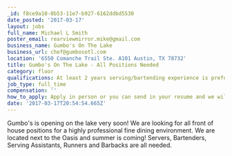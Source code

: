 ```yaml
---
_id: f8ce9a10-0b53-11e7-b927-6162ddbd5530
date_posted: '2017-03-17'
layout: jobs
full_name: Michael L Smith
poster_email: rearviewmirror.mike@gmail.com
business_name: Gumbo's On The Lake
business_url: chef@gumbosotl.com
location: '6550 Comanche Trail Ste. A101 Austin, TX 78732'
title: Gumbo's On The Lake - All Positions Needed
category: floor
qualifications: At least 2 years serving/bartending experience is preferred.
job_type: full_time
compensation: ''
how_to_apply: Apply in person or you can send in your resume and we will contact you.
date: '2017-03-17T20:54:54.665Z'
---
```

Gumbo's is opening on the lake very soon! We are looking for all front of house positions for a highly professional fine dining environment. We are located next to the Oasis and summer is coming! 
Servers, Bartenders, Serving Assistants, Runners and Barbacks are all needed.
